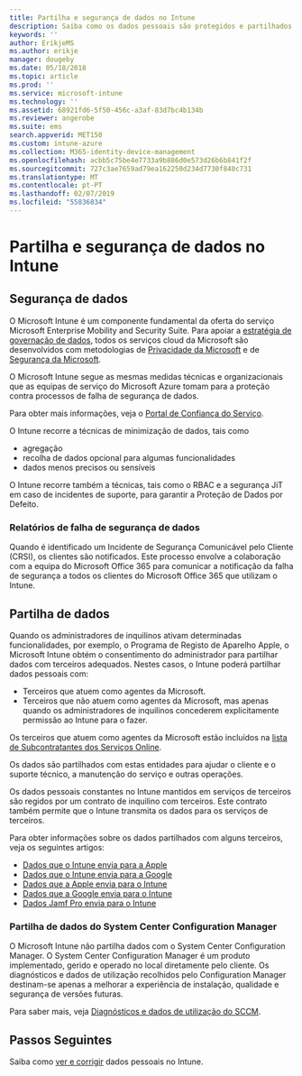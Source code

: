 ```yaml
---
title: Partilha e segurança de dados no Intune
description: Saiba como os dados pessoais são protegidos e partilhados no Intune.
keywords: ''
author: ErikjeMS
ms.author: erikje
manager: dougeby
ms.date: 05/18/2018
ms.topic: article
ms.prod: ''
ms.service: microsoft-intune
ms.technology: ''
ms.assetid: 68921fd6-5f50-456c-a3af-83d7bc4b134b
ms.reviewer: angerobe
ms.suite: ems
search.appverid: MET150
ms.custom: intune-azure
ms.collection: M365-identity-device-management
ms.openlocfilehash: acbb5c75be4e7733a9b886d0e573d26b6b841f2f
ms.sourcegitcommit: 727c3ae7659ad79ea162250d234d7730f840c731
ms.translationtype: MT
ms.contentlocale: pt-PT
ms.lasthandoff: 02/07/2019
ms.locfileid: "55836834"
---
```

# <a name="data-security-and-sharing-in-intune"></a>Partilha e segurança de dados no Intune


## <a name="data-security"></a>Segurança de dados

O Microsoft Intune é um componente fundamental da oferta do serviço Microsoft Enterprise Mobility and Security Suite. Para apoiar a [estratégia de governação de dados](https://www.microsoft.com/en-us/TrustCenter/Security/default.aspx), todos os serviços cloud da Microsoft são desenvolvidos com metodologias de [Privacidade da Microsoft](https://www.microsoft.com/en-us/trustcenter/privacy) e de [Segurança da Microsoft](https://www.microsoft.com/en-us/trustcenter/security/).  

O Microsoft Intune segue as mesmas medidas técnicas e organizacionais que as equipas de serviço do Microsoft Azure tomam para a proteção contra processos de falha de segurança de dados.

Para obter mais informações, veja o [Portal de Confiança do Serviço](https://www.microsoft.com/en-us/TrustCenter/stp).

O Intune recorre a técnicas de minimização de dados, tais como

- agregação
- recolha de dados opcional para algumas funcionalidades
- dados menos precisos ou sensíveis

O Intune recorre também a técnicas, tais como o RBAC e a segurança JiT em caso de incidentes de suporte, para garantir a Proteção de Dados por Defeito. 

### <a name="data-breach-reporting"></a>Relatórios de falha de segurança de dados

Quando é identificado um Incidente de Segurança Comunicável pelo Cliente (CRSI), os clientes são notificados. Este processo envolve a colaboração com a equipa do Microsoft Office 365 para comunicar a notificação da falha de segurança a todos os clientes do Microsoft Office 365 que utilizam o Intune.

## <a name="data-sharing"></a>Partilha de dados

Quando os administradores de inquilinos ativam determinadas funcionalidades, por exemplo, o Programa de Registo de Aparelho Apple, o Microsoft Intune obtém o consentimento do administrador para partilhar dados com terceiros adequados. Nestes casos, o Intune poderá partilhar dados pessoais com:

- Terceiros que atuem como agentes da Microsoft.
- Terceiros que não atuem como agentes da Microsoft, mas apenas quando os administradores de inquilinos concederem explicitamente permissão ao Intune para o fazer.

Os terceiros que atuem como agentes da Microsoft estão incluídos na [lista de Subcontratantes dos Serviços Online](https://aka.ms/Online_Serv_Subcontractor_List).

Os dados são partilhados com estas entidades para ajudar o cliente e o suporte técnico, a manutenção do serviço e outras operações.

Os dados pessoais constantes no Intune mantidos em serviços de terceiros são regidos por um contrato de inquilino com terceiros. Este contrato também permite que o Intune transmita os dados para os serviços de terceiros.  

Para obter informações sobre os dados partilhados com alguns terceiros, veja os seguintes artigos:
- [Dados que o Intune envia para a Apple](data-intune-sends-to-apple.md)
- [Dados que o Intune envia para a Google](data-intune-sends-to-google.md)
- [Dados que a Apple envia para o Intune](data-apple-sends-to-intune.md)
- [Dados que a Google envia para o Intune](data-google-sends-to-intune.md)
- [Dados Jamf Pro envia para o Intune](data-jamf-sends-to-intune.md)

### <a name="system-center-configuration-manager-data-sharing"></a>Partilha de dados do System Center Configuration Manager

O Microsoft Intune não partilha dados com o System Center Configuration Manager. O System Center Configuration Manager é um produto implementado, gerido e operado no local diretamente pelo cliente. Os diagnósticos e dados de utilização recolhidos pelo Configuration Manager destinam-se apenas a melhorar a experiência de instalação, qualidade e segurança de versões futuras.

Para saber mais, veja [Diagnósticos e dados de utilização do SCCM](https://docs.microsoft.com/sccm/core/plan-design/diagnostics/diagnostics-and-usage-data.md). 


## <a name="next-steps"></a>Passos Seguintes

Saiba como [ver e corrigir](privacy-data-view-correct.md) dados pessoais no Intune.

